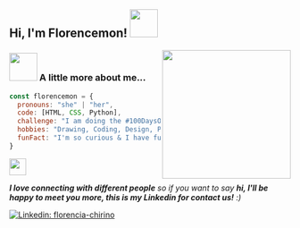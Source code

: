 <h2> Hi, I'm Florencemon! <img src="https://media.giphy.com/media/mGcNjsfWAjY5AEZNw6/giphy.gif" width="50"></h2>

<img align='right' src="https://media1.giphy.com/media/PrhFiPMUxgPZZtpnk6/giphy.gif?cid=790b7611003d8e15fcdac53203a89fdbda5c78ae5c8683b3&rid=giphy.gif&ct=s" width="230">

### <img src="https://media.giphy.com/media/VgCDAzcKvsR6OM0uWg/giphy.gif" width="50"> A little more about me...  

```javascript
const florencemon = {
  pronouns: "she" | "her",
  code: [HTML, CSS, Python],
  challenge: "I am doing the #100DaysOfCode challenge focused on python",
  hobbies: "Drawing, Coding, Design, Pokémon, Data analytic",
  funFact: "I'm so curious & I have fun learning"
}


```
<img src="https://media.giphy.com/media/WUlplcMpOCEmTGBtBW/giphy.gif" width="30">

<em><b>I love connecting with different people</b> so if you want to say <b>hi, I'll be happy to meet you more, this is my Linkedin for contact us!</b> :)</em> 

[![Linkedin: florencia-chirino](https://img.shields.io/badge/-FlorenciaChirino-blue?style=flat-square&logo=Linkedin&logoColor=white&link=https://www.linkedin.com/in/florencia-chirino/)](https://www.linkedin.com/in/florencia-chirino/) 
